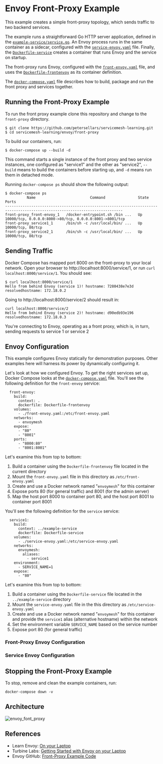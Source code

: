 # Envoy Front-Proxy Example
This example creates a simple front-proxy topology, which sends traffic to two
backend services.

The example runs a straightforward Go HTTP server application, defined in the
[`example-service/service.go`](../example-service/service.go). An Envoy process
runs in the same container as a sidecar, configured with the
[`service-envoy.yaml`](./service-envoy.yaml) file. Finally, the
[`Dockerfile-service`](../example-service/Dockerfile-service) creates a
container that runs Envoy and the service on startup.

The front-proxy runs Envoy, configured with the
[`front-envoy.yaml`](./front-envoy.yaml) file, and uses the
[`Dockerfile-frontenvoy`](./Dockerfile-frontenvoy) as its container definition.

The [`docker-compose.yaml`](./docker-compose.yaml) file describes how to build,
package and run the front proxy and services together.

## Running the Front-Proxy Example
To run the front proxy example clone this repository and change to the
`front-proxy` directory.

```
$ git clone https://github.com/petersellars/servicemesh-learning.git
$ cd servicemesh-learning/envoy/front-proxy
```

To build our containers, run:

```
$ docker-compose up --build -d
```

This command starts a single instance of the front proxy and two service
instances, one configured as "service1" and the other as "service2", `--build`
means to build the containers before starting up, and `-d` means run them in
detached mode.

Running `docker-compose ps` should show the following output:

```
$ docker-compose ps
          Name                         Command               State                            Ports                         
----------------------------------------------------------------------------------------------------------------------------
front-proxy_front-envoy_1   /docker-entrypoint.sh /bin ...   Up      10000/tcp, 0.0.0.0:8000->80/tcp, 0.0.0.0:8001->8001/tcp
front-proxy_service1_1      /bin/sh -c /usr/local/bin/ ...   Up      10000/tcp, 80/tcp                                      
front-proxy_service2_1      /bin/sh -c /usr/local/bin/ ...   Up      10000/tcp, 80/tcp  
```

## Sending Traffic
Docker Compose has mapped port 8000 on the front-proxy to your local network.
Open your browser to http://localhsot:8000/service/1, or run `curl
localhost:8000/service/1`. You should see:

```
$ curl localhost:8000/service/1
Hello from behind Envoy (service 1)! hostname: 7280438e7e3d resolvedhostname: 172.18.0.2
```

Going to http://localhost:8000/service/2 should result in:

```
curl localhost:8000/service/2
Hello from behind Envoy (service 2)! hostname: d90edb93e196 resolvedhostname: 172.18.0.3
```

You're connecting to Envoy, operating as a front proxy, which is, in turn,
sending requests to service 1 or service 2

## Envoy Configuration
This example configures Envoy statically for demonstration purposes. Other
examples here will harness its power by dynamically configuring it.

Let's look at how we configured Envoy. To get the right services set up, Docker
Compose looks at the [`docker-compose.yaml`](./docker-compose.yaml) file.
You'll see the following definition for the `front-envoy` service:

```
  front-envoy:
    build:
      context: .
      dockerfile: Dockerfile-frontenvoy
    volumes:
      - ./front-envoy.yaml:/etc/front-envoy.yaml
    networks:
      - envoymesh
    expose:
      - "80"
      - "8001"
    ports:
      - "8000:80"
      - "8001:8001"
```

Let's examine this from top to bottom:

1. Build a container using the `Dockerfile-frontenvoy` file located in the
   current directory
2. Mount the `front-envoy.yaml` file in this directory as
   `/etc/front-envoy.yaml`
3. Create and use a Docker network named "`envoymesh`" for this container
4. Expose ports 80 (for general traffic) and 8001 (for the admin server)
5. Map the host port 8000 to container port 80, and the host port 8001 to
   container port 8001

You'll see the following definition for the `service` service:

```
  service1:
    build:
      context: ../example-service
      dockerfile: Dockerfile-service
    volumes:
      - ./service-envoy.yaml:/etc/service-envoy.yaml
    networks:
      envoymesh:
        aliases:
          - service1
    environment:
      - SERVICE_NAME=1
    expose:
      - "80"
```

Let's examine this from top to bottom:

1. Build a container using the `Dockerfile-service` file located in the `../example-service` directory
2. Mount the `service-envoy.yaml` file in the this directory as `/etc/service-envoy.yaml`
3. Create and use a Docker network named "`envoymesh`" for this container and provide the `service1` alias (alternative hostname) within the network
4. Set the environment variable `SERVICE_NAME` based on the service number
5. Expose port 80 (for general traffic)

### Front-Proxy Envoy Configuration

### Service Envoy Configuration

## Stopping the Front-Proxy Example

To stop, remove and clean the example containers, run:
```
docker-compose down -v
```

## Architecture

![envoy_font_proxy](http://www.plantuml.com/plantuml/proxy?cache=no&src=https://raw.githubusercontent.com/petersellars/servicemesh-learning/master/envoy/front-proxy/c4_component.puml)

## References

* Learn Envoy: [On your Laptop](https://www.envoyproxy.io/learn/on-your-laptop)
* Turbine Labs: [Getting Started with Envoy on your Laptop](https://blog.turbinelabs.io/getting-started-with-envoy-on-your-laptop-1b1a7073fd8e)
* Envoy GitHub: [Front-Proxy Example Code](https://github.com/envoyproxy/envoy/tree/release/v1.13/examples/front-proxy)
